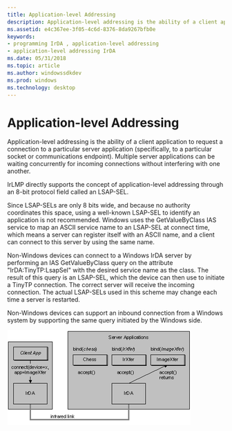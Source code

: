 ```yaml
---
title: Application-level Addressing
description: Application-level addressing is the ability of a client application to request a connection to a particular server application (specifically, to a particular socket or communications endpoint).
ms.assetid: e4c367ee-3f05-4c6d-8376-8da9267bfb0e
keywords:
- programming IrDA , application-level addressing
- application-level addressing IrDA
ms.date: 05/31/2018
ms.topic: article
ms.author: windowssdkdev
ms.prod: windows
ms.technology: desktop
---
```


# Application-level Addressing

Application-level addressing is the ability of a client application to request a connection to a particular server application (specifically, to a particular socket or communications endpoint). Multiple server applications can be waiting concurrently for incoming connections without interfering with one another.

IrLMP directly supports the concept of application-level addressing through an 8-bit protocol field called an LSAP-SEL.

Since LSAP-SELs are only 8 bits wide, and because no authority coordinates this space, using a well-known LSAP-SEL to identify an application is not recommended. Windows uses the GetValueByClass IAS service to map an ASCII service name to an LSAP-SEL at connect time, which means a server can register itself with an ASCII name, and a client can connect to this server by using the same name.

Non-Windows devices can connect to a Windows IrDA server by performing an IAS GetValueByClass query on the attribute "IrDA:TinyTP:LsapSel" with the desired service name as the class. The result of this query is an LSAP-SEL, which the device can then use to initiate a TinyTP connection. The correct server will receive the incoming connection. The actual LSAP-SELs used in this scheme may change each time a server is restarted.

Non-Windows devices can support an inbound connection from a Windows system by supporting the same query initiated by the Windows side.

![application addressing](images/irdap003.png)

 

 




